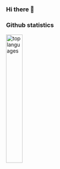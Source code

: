 ### Hi there 👋

<!--
**afulle12/afulle12** is a ✨ _special_ ✨ repository because its `README.md` (this file) appears on your GitHub profile.

Here are some ideas to get you started:

- 🔭 I’m currently working on ...
- 🌱 I’m currently learning ...
- 👯 I’m looking to collaborate on ...
- 🤔 I’m looking for help with ...
- 💬 Ask me about ...
- 📫 How to reach me: ...
- 😄 Pronouns: ...
- ⚡ Fun fact: ...
-->

### Github statistics
<p align="left">
    <img width="30%" alt="top languages" src="https://github-readme-stats.vercel.app/api/top-langs/?username=afulle12&layout=pie&hide=css,html,makefile" />
</p>
